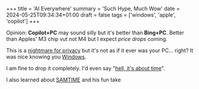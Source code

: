 +++
title = 'AI Everywhere'
summary = 'Such Hype, Much Wow'
date = 2024-05-25T09:34:34+01:00
draft = false
tags = ['windows', 'apple', 'copilot']
+++

Opinion: **Copilot+PC** may sound silly but it's better than **Bing+PC**.
Better than Apples' M3 chip vut not M4 but I expect *price drops* coming.

This is a [nightmare for privacy](https://www.youtube.com/watch?v=Aqo8g3Hx4rA) but it's not as if it ever was your PC... right?
It was nice knowing you [Windows](https://www.microsoft.com/en-us/windows).

I am fine to drop it completely. I'd even say "[hell, it's about time](https://www.youtube.com/watch?v=_J6-3l3hCm0)".

I also learned about [SAMTIME](https://www.youtube.com/watch?v=ZR8SbT3egAo) and his fun take
